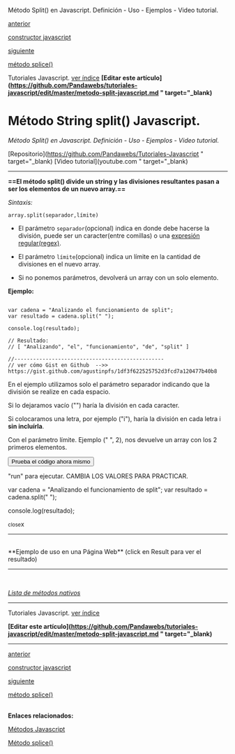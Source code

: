 <span class="hidden-excerpt">Método Split() en Javascript. Definición - Uso - Ejemplos - Video tutorial.</span>

<div class="post-content_next">
  <a href="http://pandawebs.net/constructor-de-objetos-javascript/">
    <div class="post-content_next-left">
      <p>anterior</p>
      <span>constructor javascript</span>
  </div>
  <a href="http://pandawebs.net/metodo-splice-javascript/">
    <div class="post-content_next-right">
      <p>siguiente</p>
      <span>método splice()</span>
    </div>
  </a>
</div>


<span class="link-to-index-git">Tutoriales Javascript. [ ver índice](http://pandawebs.net/tutoriales-javascript/)</span>
<strong class="link-to-github">[Editar este artículo](https://github.com/Pandawebs/tutoriales-javascript/edit/master/metodo-split-javascript.md " target="_blank)</strong>


# Método String split() Javascript.

*Método Split() en Javascript. Definición - Uso - Ejemplos - Video tutorial.*

<span class="links-external">[Repositorio](https://github.com/Pandawebs/Tutoriales-Javascript " target="_blank) [Video tutorial](youtube.com " target="_blank)</span>

<hr>

__==El método split() divide un string y las divisiones resultantes pasan a ser los elementos de un nuevo array.==__

*Sintaxis:*

`array.split(separador,límite)`

* El parámetro `separador`(opcional) indica en donde debe hacerse la división, puede ser un caracter(entre comillas) o una [expresión regular(regex)](#).

* El parámetro `límite`(opcional) indica un límite en la cantidad de divisiones en el nuevo array.

* Si no ponemos parámetros, devolverá un array con un solo elemento.

**Ejemplo:**
<pre data-start="0"><code class="line-numbers language-javascript">
var cadena = "Analizando el funcionamiento de split";
var resultado = cadena.split(" ");

console.log(resultado);

// Resultado:
// [ "Analizando", "el", "funcionamiento", "de", "split" ] 

//------------------------------------------------
// ver cómo Gist en Github  -->> https://gist.github.com/agustinpfs/1df3f622525752d3fcd7a120477b40b8
</code></pre>


En el ejemplo utilizamos solo el parámetro separador indicando que la división se realize en cada espacio.

Si lo dejaramos vacío ("") haría la división en cada caracter.

Si colocaramos una letra, por ejemplo ("i"), haría la división en cada letra i __sin incluírla__.

Con el parámetro límite. Ejemplo (" ", 2), nos devuelve un array con los 2 primeros elementos.

<button class="post-content_button-console">Prueba el código ahora mismo</button>

<div class="post-content_console">

<p>"run" para ejecutar. <span class="post-content_console-mark">CAMBIA LOS VALORES PARA PRACTICAR.</span></p>
    
<div id="my-el" >
<script src="https://embed.tonicdev.com" data-element-id="my-el" ></script>       
var cadena = "Analizando el funcionamiento de split";
var resultado = cadena.split(" ");

console.log(resultado);
    </div>

<span class="post-content_buttonx-console"><small>close</small>x</span>
</div>

<hr>
<br>
**Ejemplo de uso en una Página Web**
(click en Result para ver el resultado)
<script async src="https://jsfiddle.net/Pandawebs/u3v2zt7a/embed/html,result/">
</script>

<hr>

<br>

[*Lista de métodos nativos*](#)

<hr>

<span class="link-to-index-git">Tutoriales Javascript. [ ver índice](http://pandawebs.net/tutoriales-javascript/)</span>

<strong class="link-to-github">[Editar este artículo](https://github.com/Pandawebs/tutoriales-javascript/edit/master/metodo-split-javascript.md " target="_blank)</strong>

<hr>
<div class="post-content_next">
  <a href="http://pandawebs.net/constructor-de-objetos-javascript/">
    <div class="post-content_next-left">
      <p>anterior</p>
      <span>constructor javascript</span>
  </div>
  <a href="http://pandawebs.net/metodo-splice-javascript/">
    <div class="post-content_next-right">
      <p>siguiente</p>
      <span>método splice()</span>
    </div>
  </a>
</div>

<br>

**Enlaces relacionados:**

[Métodos Javascript](http://pandawebs.net/metodos-javascript/)

[Método splice()](http://pandawebs.net/metodo-splice-javascript/)
